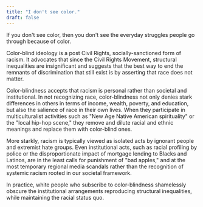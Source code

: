 ```yaml
---
title: "I don't see color."
draft: false
---
```


If you don't see color, then you don't see the everyday struggles people go through because of color.  
  
Color-blind ideology is a post Civil Rights, socially-sanctioned form of racism. It advocates that since the Civil Rights Movement, structural inequalities are insignificant and suggests that the best way to end the remnants of discrimination that still exist is by asserting that race does not matter.  
  
Color-blindness accepts that racism is personal rather than societal and institutional. In not recognizing race, color-blindness not only denies stark differences in others in terms of income, wealth, poverty, and education, but also the salience of race in their own lives. When they participate in multiculturalist activities such as "New Age Native American spirituality" or the "local hip-hop scene," they remove and dilute racial and ethnic meanings and replace them with color-blind ones.  
  
More starkly, racism is typically viewed as isolated acts by ignorant people and extremist hate groups. Even institutional acts, such as racial profiling by police or the disproportionate impact of mortgage lending to Blacks and Latinos, are in the least calls for punishment of "bad apples," and at the most temporary regional media scandals rather than the recognition of systemic racism rooted in our societal framework.  
  
In practice, white people who subscribe to color-blindness shamelessly obscure the institutional arrangements reproducing structural inequalities, while maintaining the racial status quo.

